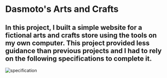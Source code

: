 # Dasmoto's Arts and Crafts
## In this project, I built a simple website for a fictional arts and crafts store using the tools on my own computer. This project provided less guidance than previous projects and I had to rely on the following specifications to complete it.
 
![specification](https://content.codecademy.com/courses/freelance-1/unit-2/dasmotos-arts_redline.jpg?_gl=1*145styg*_gcl_au*MjEwMjc1ODY3MC4xNzE1OTA0OTcy*_ga*NDkwODk4Nzc0NC4xNzE1OTA0OTY4*_ga_3LRZM6TM9L*MTcyMTA2MTM0My41Ni4xLjE3MjEwNjIyODcuNTQuMC4w)
